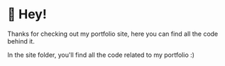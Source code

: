 # 👋 Hey!
Thanks for checking out my portfolio site, here you can find all the code behind it.

In the site folder, you'll find all the code related to my portfolio :)